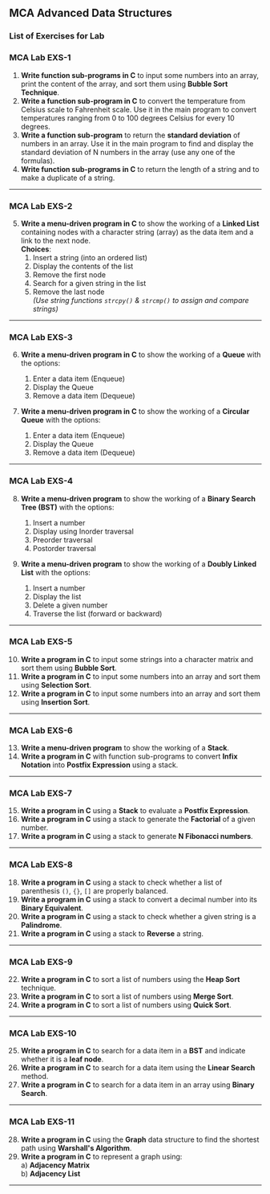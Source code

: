 ## MCA Advanced Data Structures  
### List of Exercises for Lab  

### MCA Lab EXS-1  

1. **Write function sub-programs in C** to input some numbers into an array, print the content of the array, and sort them using **Bubble Sort Technique**.
2. **Write a function sub-program in C** to convert the temperature from Celsius scale to Fahrenheit scale. Use it in the main program to convert temperatures ranging from 0 to 100 degrees Celsius for every 10 degrees.
3. **Write a function sub-program** to return the **standard deviation** of numbers in an array. Use it in the main program to find and display the standard deviation of N numbers in the array (use any one of the formulas).
4. **Write function sub-programs in C** to return the length of a string and to make a duplicate of a string.

---

### MCA Lab EXS-2  

5. **Write a menu-driven program in C** to show the working of a **Linked List** containing nodes with a character string (array) as the data item and a link to the next node.  
   **Choices**:
   1. Insert a string (into an ordered list)
   2. Display the contents of the list
   3. Remove the first node
   4. Search for a given string in the list
   5. Remove the last node  
   *(Use string functions `strcpy()` & `strcmp()` to assign and compare strings)*

---

### MCA Lab EXS-3  

6. **Write a menu-driven program in C** to show the working of a **Queue** with the options:  
   1. Enter a data item (Enqueue)  
   2. Display the Queue  
   3. Remove a data item (Dequeue)
   
7. **Write a menu-driven program in C** to show the working of a **Circular Queue** with the options:  
   1. Enter a data item (Enqueue)  
   2. Display the Queue  
   3. Remove a data item (Dequeue)

---

### MCA Lab EXS-4  

8. **Write a menu-driven program** to show the working of a **Binary Search Tree (BST)** with the options:  
   1. Insert a number  
   2. Display using Inorder traversal  
   3. Preorder traversal  
   4. Postorder traversal  
   
9. **Write a menu-driven program** to show the working of a **Doubly Linked List** with the options:  
   1. Insert a number  
   2. Display the list  
   3. Delete a given number  
   4. Traverse the list (forward or backward)

---

### MCA Lab EXS-5  

10. **Write a program in C** to input some strings into a character matrix and sort them using **Bubble Sort**.  
11. **Write a program in C** to input some numbers into an array and sort them using **Selection Sort**.  
12. **Write a program in C** to input some numbers into an array and sort them using **Insertion Sort**.

---

### MCA Lab EXS-6  

13. **Write a menu-driven program** to show the working of a **Stack**.  
14. **Write a program in C** with function sub-programs to convert **Infix Notation** into **Postfix Expression** using a stack.

---

### MCA Lab EXS-7  

15. **Write a program in C** using a **Stack** to evaluate a **Postfix Expression**.  
16. **Write a program in C** using a stack to generate the **Factorial** of a given number.  
17. **Write a program in C** using a stack to generate **N Fibonacci numbers**.

---

### MCA Lab EXS-8  

18. **Write a program in C** using a stack to check whether a list of parenthesis `()`, `{}`, `[]` are properly balanced.  
19. **Write a program in C** using a stack to convert a decimal number into its **Binary Equivalent**.  
20. **Write a program in C** using a stack to check whether a given string is a **Palindrome**.  
21. **Write a program in C** using a stack to **Reverse** a string.

---

### MCA Lab EXS-9  

22. **Write a program in C** to sort a list of numbers using the **Heap Sort** technique.  
23. **Write a program in C** to sort a list of numbers using **Merge Sort**.  
24. **Write a program in C** to sort a list of numbers using **Quick Sort**.

---

### MCA Lab EXS-10  

25. **Write a program in C** to search for a data item in a **BST** and indicate whether it is a **leaf node**.  
26. **Write a program in C** to search for a data item using the **Linear Search** method.  
27. **Write a program in C** to search for a data item in an array using **Binary Search**.

---

### MCA Lab EXS-11  

28. **Write a program in C** using the **Graph** data structure to find the shortest path using **Warshall's Algorithm**.  
29. **Write a program in C** to represent a graph using:  
   a) **Adjacency Matrix**  
   b) **Adjacency List**  

--- 
